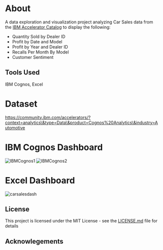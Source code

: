# About
A data exploration and visualization project analyzing Car Sales data from the [IBM Accelerator Catalog](https://community.ibm.com/accelerators/?context=analytics\&type=Data\&product=Cognos%20Analytics\&industry=Automotive ) to display the following:
  - Quantity Sold by Dealer ID
  - Profit by Date and Model  
  - Profit by Year and Dealer ID
  - Recalls Per Month By Model
  - Customer Sentiment 

  ## Tools Used
  IBM Cognos, Excel

# Dataset

https://community.ibm.com/accelerators/?context=analytics\&type=Data\&product=Cognos%20Analytics\&industry=Automotive


# IBM Cognos Dashboard
![IBMCognos1](https://user-images.githubusercontent.com/58571770/127788103-5b8acdc8-45a5-480a-8a64-49ce57c708f6.PNG)
![IBMCognos2](https://user-images.githubusercontent.com/58571770/127788107-5644df59-9dea-43da-bc76-412584eef8a0.PNG)

# Excel Dashboard
![carsalesdash](https://user-images.githubusercontent.com/58571770/127944163-3cde87b9-e487-4676-9649-11df19a3bca1.PNG)

## License
This project is licensed under the MIT License - see the [LICENSE.md](https://github.com/DaveRoppo/Cyber-Security/blob/main/LICENSE) file for details

## Acknowlegements

